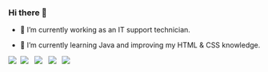### Hi there 👋

- 🔭 I’m currently working as an IT support technician.

- 🌱 I’m currently learning Java and improving my HTML & CSS knowledge.


<p >
 <img src="https://img.shields.io/badge/html5%20-%23e34f26.svg?&style=?style=plastic&logo=appveyorfor-the-badge&logo=html5&logoColor=white" />&nbsp;&nbsp;<img src="https://img.shields.io/badge/CSS3-1572B6?&style=?style=plastic&logo=appveyorfor-the-badge&logo=css3&logoColor=white" >&nbsp;&nbsp; <img src = "https://img.shields.io/badge/java-%23ED8B00.svg?style=?style=plastic&logo=appveyorfor-the-badge&logo=java&logoColor=white" >&nbsp;&nbsp; <img src =  https://img.shields.io/badge/javascript-%23323330.svg?style=?style=plastic&logo=appveyorfor-the-badge&logo=javascript&logoColor=%23F7DF1E >&nbsp;&nbsp; <img src =   https://img.shields.io/badge/github-%23121011.svg?style=?style=plastic&logo=appveyorfor-the-badge&logo=github&logoColor=white
</p>




